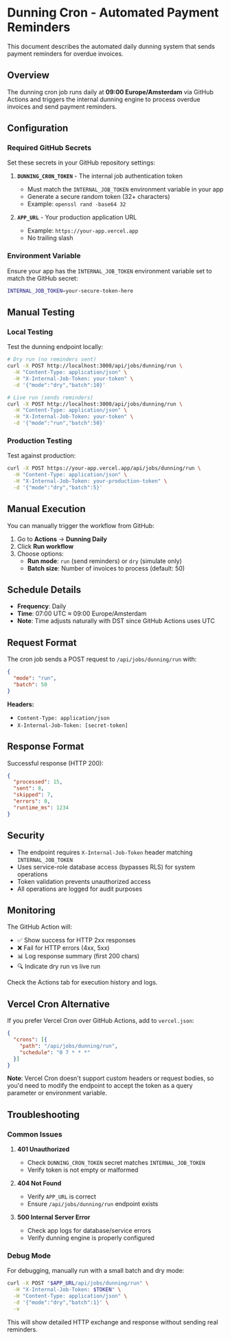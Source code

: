 # Dunning Cron - Automated Payment Reminders

This document describes the automated daily dunning system that sends payment reminders for overdue invoices.

## Overview

The dunning cron job runs daily at **09:00 Europe/Amsterdam** via GitHub Actions and triggers the internal dunning engine to process overdue invoices and send payment reminders.

## Configuration

### Required GitHub Secrets

Set these secrets in your GitHub repository settings:

1. **`DUNNING_CRON_TOKEN`** - The internal job authentication token
   - Must match the `INTERNAL_JOB_TOKEN` environment variable in your app
   - Generate a secure random token (32+ characters)
   - Example: `openssl rand -base64 32`

2. **`APP_URL`** - Your production application URL
   - Example: `https://your-app.vercel.app`
   - No trailing slash

### Environment Variable

Ensure your app has the `INTERNAL_JOB_TOKEN` environment variable set to match the GitHub secret:

```bash
INTERNAL_JOB_TOKEN=your-secure-token-here
```

## Manual Testing

### Local Testing

Test the dunning endpoint locally:

```bash
# Dry run (no reminders sent)
curl -X POST http://localhost:3000/api/jobs/dunning/run \
  -H "Content-Type: application/json" \
  -H "X-Internal-Job-Token: your-token" \
  -d '{"mode":"dry","batch":10}'

# Live run (sends reminders)
curl -X POST http://localhost:3000/api/jobs/dunning/run \
  -H "Content-Type: application/json" \
  -H "X-Internal-Job-Token: your-token" \
  -d '{"mode":"run","batch":50}'
```

### Production Testing

Test against production:

```bash
curl -X POST https://your-app.vercel.app/api/jobs/dunning/run \
  -H "Content-Type: application/json" \
  -H "X-Internal-Job-Token: your-production-token" \
  -d '{"mode":"dry","batch":5}'
```

## Manual Execution

You can manually trigger the workflow from GitHub:

1. Go to **Actions** → **Dunning Daily**
2. Click **Run workflow**
3. Choose options:
   - **Run mode**: `run` (send reminders) or `dry` (simulate only)
   - **Batch size**: Number of invoices to process (default: 50)

## Schedule Details

- **Frequency**: Daily
- **Time**: 07:00 UTC ≈ 09:00 Europe/Amsterdam
- **Note**: Time adjusts naturally with DST since GitHub Actions uses UTC

## Request Format

The cron job sends a POST request to `/api/jobs/dunning/run` with:

```json
{
  "mode": "run",
  "batch": 50
}
```

**Headers:**
- `Content-Type: application/json`
- `X-Internal-Job-Token: [secret-token]`

## Response Format

Successful response (HTTP 200):

```json
{
  "processed": 15,
  "sent": 8,
  "skipped": 7,
  "errors": 0,
  "runtime_ms": 1234
}
```

## Security

- The endpoint requires `X-Internal-Job-Token` header matching `INTERNAL_JOB_TOKEN`
- Uses service-role database access (bypasses RLS) for system operations
- Token validation prevents unauthorized access
- All operations are logged for audit purposes

## Monitoring

The GitHub Action will:
- ✅ Show success for HTTP 2xx responses
- ❌ Fail for HTTP errors (4xx, 5xx)
- 📊 Log response summary (first 200 chars)
- 🔍 Indicate dry run vs live run

Check the Actions tab for execution history and logs.

## Vercel Cron Alternative

If you prefer Vercel Cron over GitHub Actions, add to `vercel.json`:

```json
{
  "crons": [{
    "path": "/api/jobs/dunning/run",
    "schedule": "0 7 * * *"
  }]
}
```

**Note**: Vercel Cron doesn't support custom headers or request bodies, so you'd need to modify the endpoint to accept the token as a query parameter or environment variable.

## Troubleshooting

### Common Issues

1. **401 Unauthorized**
   - Check `DUNNING_CRON_TOKEN` secret matches `INTERNAL_JOB_TOKEN`
   - Verify token is not empty or malformed

2. **404 Not Found**
   - Verify `APP_URL` is correct
   - Ensure `/api/jobs/dunning/run` endpoint exists

3. **500 Internal Server Error**
   - Check app logs for database/service errors
   - Verify dunning engine is properly configured

### Debug Mode

For debugging, manually run with a small batch and dry mode:

```bash
curl -X POST "$APP_URL/api/jobs/dunning/run" \
  -H "X-Internal-Job-Token: $TOKEN" \
  -H "Content-Type: application/json" \
  -d '{"mode":"dry","batch":1}' \
  -v
```

This will show detailed HTTP exchange and response without sending real reminders.